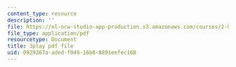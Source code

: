 ```yaml
---
content_type: resource
description: ''
file: https://ol-ocw-studio-app-production.s3.amazonaws.com/courses/2-003sc-engineering-dynamics-fall-2011/0929267aadedf04916b88891eefec168_d00XI_UTKQo.pdf
file_type: application/pdf
resourcetype: Document
title: 3play pdf file
uid: 0929267a-aded-f049-16b8-8891eefec168
---
```

